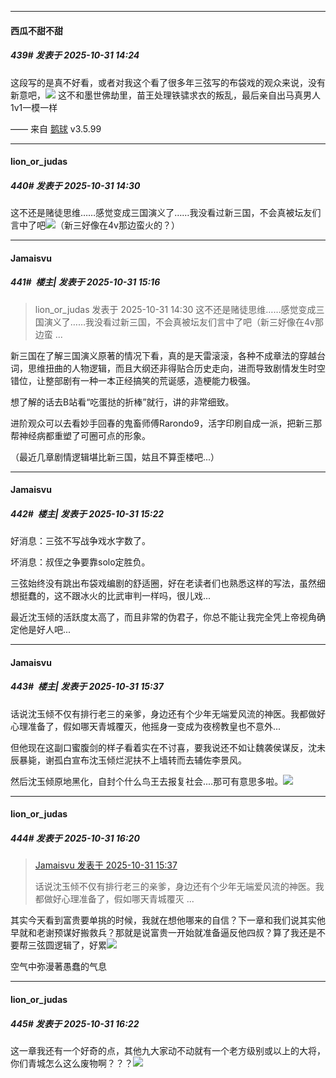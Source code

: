 ﻿
*****

####  西瓜不甜不甜  
##### 439#       发表于 2025-10-31 14:24

这段写的是真不好看，或者对我这个看了很多年三弦写的布袋戏的观众来说，没有新意吧，<img src="https://static.stage1st.com/image/smiley/face2017/009.gif" referrerpolicy="no-referrer"> 这不和墨世佛劫里，苗王处理铁骕求衣的叛乱，最后亲自出马真男人1v1一模一样

—— 来自 [鹅球](https://www.pgyer.com/GcUxKd4w) v3.5.99


*****

####  lion_or_judas  
##### 440#       发表于 2025-10-31 14:30

这不还是赌徒思维……感觉变成三国演义了……我没看过新三国，不会真被坛友们言中了吧<img src="https://static.stage1st.com/image/smiley/face2017/001.png" referrerpolicy="no-referrer">（新三好像在4v那边蛮火的？）


*****

####  Jamaisvu  
##### 441#         楼主| 发表于 2025-10-31 15:16

<blockquote>lion_or_judas 发表于 2025-10-31 14:30
这不还是赌徒思维……感觉变成三国演义了……我没看过新三国，不会真被坛友们言中了吧（新三好像在4v那边蛮 ...</blockquote>
新三国在了解三国演义原著的情况下看，真的是天雷滚滚，各种不成章法的穿越台词，思维扭曲的人物逻辑，而且大纲还非得贴合历史走向，进而导致剧情发生时空错位，让整部剧有一种一本正经搞笑的荒诞感，造梗能力极强。

想了解的话去B站看“吃蛋挞的折棒”就行，讲的非常细致。

进阶观众可以去看妙手回春的鬼畜师傅Rarondo9，活字印刷自成一派，把新三那帮神经病都重塑了可圈可点的形象。

（最近几章剧情逻辑堪比新三国，姑且不算歪楼吧...）


*****

####  Jamaisvu  
##### 442#         楼主| 发表于 2025-10-31 15:22

好消息：三弦不写战争戏水字数了。

坏消息：叔侄之争要靠solo定胜负。

三弦始终没有跳出布袋戏编剧的舒适圈，好在老读者们也熟悉这样的写法，虽然细想挺蠢的，这不跟冰火的比武审判一样吗，很儿戏...

最近沈玉倾的活跃度太高了，而且非常的伪君子，你总不能让我完全凭上帝视角确定他是好人吧...


*****

####  Jamaisvu  
##### 443#         楼主| 发表于 2025-10-31 15:37

话说沈玉倾不仅有排行老三的亲爹，身边还有个少年无端爱风流的神医。我都做好心理准备了，假如哪天青城覆灭，他摇身一变成为夜榜教皇也不意外...

但他现在这副口蜜腹剑的样子看着实在不讨喜，要我说还不如让魏袭侯谋反，沈未辰暴毙，谢孤白宣布沈玉倾烂泥扶不上墙转而去辅佐李景风。

然后沈玉倾原地黑化，自封个什么鸟王去报复社会....那可有意思多啦。<img src="https://static.stage1st.com/image/smiley/face2017/084.png" referrerpolicy="no-referrer">


*****

####  lion_or_judas  
##### 444#       发表于 2025-10-31 16:20

<blockquote><a href="httphttps://stage1st.com/2b/forum.php?mod=redirect&amp;goto=findpost&amp;pid=68655604&amp;ptid=2255622" target="_blank">Jamaisvu 发表于 2025-10-31 15:37</a>

话说沈玉倾不仅有排行老三的亲爹，身边还有个少年无端爱风流的神医。我都做好心理准备了，假如哪天青城覆灭 ...</blockquote>
其实今天看到富贵要单挑的时候，我就在想他哪来的自信？下一章和我们说其实他早就和老谢预谋好搬救兵？那就是说富贵一开始就准备逼反他四叔？算了我还是不要帮三弦圆逻辑了，好累<img src="https://static.stage1st.com/image/smiley/face2017/037.png" referrerpolicy="no-referrer">

空气中弥漫著愚蠢的气息

*****

####  lion_or_judas  
##### 445#       发表于 2025-10-31 16:22

这一章我还有一个好奇的点，其他九大家动不动就有一个老方级别或以上的大将，你们青城怎么这么废物啊？？？<img src="https://static.stage1st.com/image/smiley/face2017/125.png" referrerpolicy="no-referrer">

